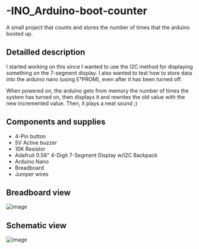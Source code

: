# -INO_Arduino-boot-counter

A small project that counts and stores the number of times that the arduino booted up.

## Detailled description

I started working on this since I wanted to use the I2C method for displaying something on the 7-segment display.
I also wanted to test how to store data into the arduino nano (using E²PROM), even after it has been turned off.

When powered on, the arduino gets from memory the number of times the system has turned on, then displays it and rewrites the old value with the new incremented value. Then, it plays a neat sound ;) 

## Components and supplies

- 4-Pin button
- 5V Active buzzer
- 10K Resistor
- Adafruit 0.56" 4-Digit 7-Segment Display w/I2C Backpack
- Arduino Nano
- Breadboard
- Jumper wires

## Breadboard view

![image](https://user-images.githubusercontent.com/56207146/165314665-9cd131b1-2862-4487-8667-d78e67cd936c.png)

## Schematic view

![image](https://user-images.githubusercontent.com/56207146/165314725-b492cc9c-42a6-45ab-9d12-a57647bf8cd3.png)

